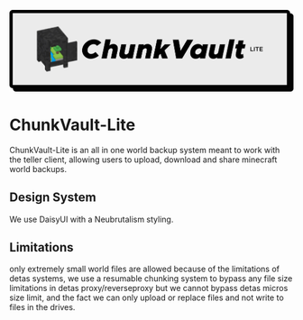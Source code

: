 ![ChunkVault-Lite Logo](/extras/images/chunkvailt-lite-logo.png)

# ChunkVault-Lite

ChunkVault-Lite is an all in one world backup system meant to work with the teller client, allowing users to upload, download and share minecraft world backups.

## Design System

We use DaisyUI with a Neubrutalism styling.

## Limitations

only extremely small world files are allowed because of the limitations of detas systems, we use a resumable chunking system to bypass any file size limitations in detas proxy/reverseproxy but we cannot bypass detas micros size limit, and the fact we can only upload or replace files and not write to files in the drives.